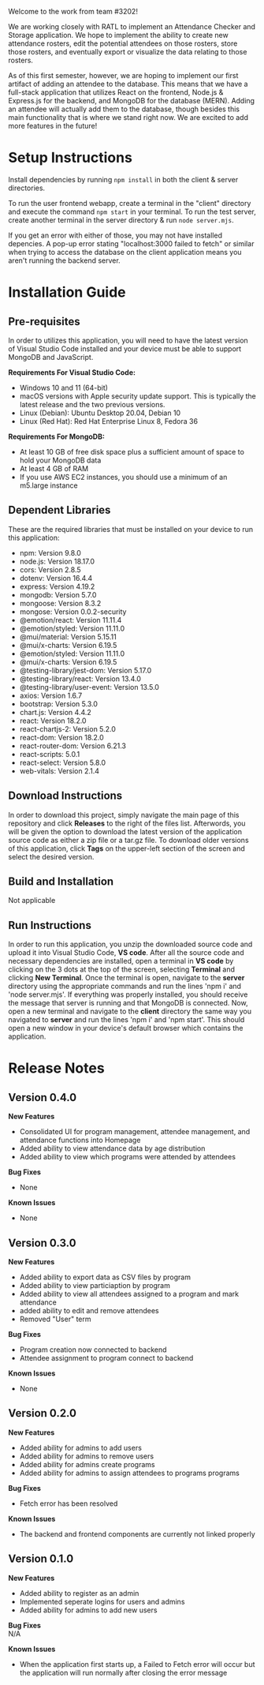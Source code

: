 Welcome to the work from team #3202! 

We are working closely with RATL to implement an Attendance Checker and Storage application. We hope to implement the ability to create new attendance rosters, edit the potential attendees on those rosters, store those rosters, and eventually export or visualize the data relating to those rosters.

As of this first semester, however, we are hoping to implement our first artifact of adding an attendee to the database. This means that we have a full-stack application that utilizes React on the frontend, Node.js & Express.js for the backend, and MongoDB for the database (MERN). Adding an attendee will actually add them to the database, though besides this main functionality that is where we stand right now. We are excited to add more features in the future!

# Setup Instructions #

Install dependencies by running `npm install` in both the client & server directories.

To run the user frontend webapp, create a terminal in the "client" directory and execute the command `npm start` in your terminal. To run the test server, create another terminal in the server directory & run `node server.mjs`.

If you get an error with either of those, you may not have installed depencies. A pop-up error stating "localhost:3000 failed to fetch" or similar when trying to access the database on the client application means you aren't running the backend server.

# Installation Guide #

## Pre-requisites
In order to utilizes this application, you will need to have the latest version of Visual Studio Code installed and your device must be able to support MongoDB and JavaScript.

**Requirements For Visual Studio Code:**
* Windows 10 and 11 (64-bit)
* macOS versions with Apple security update support. This is typically the latest release and the two previous versions.
* Linux (Debian): Ubuntu Desktop 20.04, Debian 10
* Linux (Red Hat): Red Hat Enterprise Linux 8, Fedora 36

**Requirements For MongoDB:**
* At least 10 GB of free disk space plus a sufficient amount of space to hold your MongoDB data
* At least 4 GB of RAM
* If you use AWS EC2 instances, you should use a minimum of an m5.large instance

## Dependent Libraries
These are the required libraries that must be installed on your device to run this application:
* npm: Version 9.8.0
* node.js: Version 18.17.0
* cors: Version 2.8.5
* dotenv: Version 16.4.4
* express: Version 4.19.2
* mongodb: Version 5.7.0
* mongoose: Version 8.3.2
* mongose: Version 0.0.2-security
* @emotion/react: Version 11.11.4
* @emotion/styled: Version 11.11.0
* @mui/material: Version 5.15.11
* @mui/x-charts: Version 6.19.5
* @emotion/styled: Version 11.11.0
* @mui/x-charts: Version 6.19.5
* @testing-library/jest-dom: Version 5.17.0
* @testing-library/react: Version 13.4.0
* @testing-library/user-event: Version 13.5.0
* axios: Version 1.6.7
* bootstrap: Version 5.3.0
* chart.js: Version 4.4.2
* react: Version 18.2.0
* react-chartjs-2: Version 5.2.0
* react-dom: Version 18.2.0
* react-router-dom: Version 6.21.3
* react-scripts: 5.0.1
* react-select: Version 5.8.0
* web-vitals: Version 2.1.4

## Download Instructions
In order to download this project, simply navigate the main page of this repository and click **Releases** to the right of the files list. Afterwords, you will be given the option to download the latest version of the application source code as either a zip file or a tar.gz file. To download older versions of this application, click **Tags** on the upper-left section of the screen and select the desired version.

## Build and Installation
Not applicable

## Run Instructions
In order to run this application, you unzip the downloaded source code and upload it into Visual Studio Code, **VS code**. 
After all the source code and necessary dependencies are installed, open a terminal in **VS code** by clicking on the 3 dots at the top of the screen, selecting **Terminal** and clicking **New Terminal**. 
Once the terminal is open, navigate to the **server** directory using the appropriate commands and run the lines 'npm i' and 'node server.mjs'. If everything was properly installed, you should receive the message that server is running and that MongoDB is connected. 
Now, open a new terminal and navigate to the **client** directory the same way you navigated to **server** and run the lines 'npm i' and 'npm start'.
This should open a new window in your device's default browser which contains the application.

# Release Notes #

## Version 0.4.0 

**New Features**
* Consolidated UI for program management, attendee management, and attendance functions into Homepage
* Added ability to view attendance data by age distribution
* Added ability to view which programs were attended by attendees

**Bug Fixes**
* None

**Known Issues**
* None

## Version 0.3.0 

**New Features**
* Added ability to export data as CSV files by program
* Added ability to view particiaption by program
* Added ability to view all attendees assigned to a program and mark attendance
* added ability to edit and remove attendees
* Removed "User" term

**Bug Fixes**
* Program creation now connected to backend
* Attendee assignment to program connect to backend 

**Known Issues**
* None

## Version 0.2.0 

**New Features**
* Added ability for admins to add users
* Added ability for admins to remove users
* Added ability for admins create programs
* Added ability for admins to assign attendees to programs programs

**Bug Fixes**
* Fetch error has been resolved

**Known Issues**
* The backend and frontend components are currently not linked properly


## Version 0.1.0 

**New Features**
* Added ability to register as an admin
* Implemented seperate logins for users and admins
* Added ability for admins to add new users

**Bug Fixes** \
N/A

**Known Issues**
* When the application first starts up, a Failed to Fetch error will occur but the application will run normally after closing the error message
